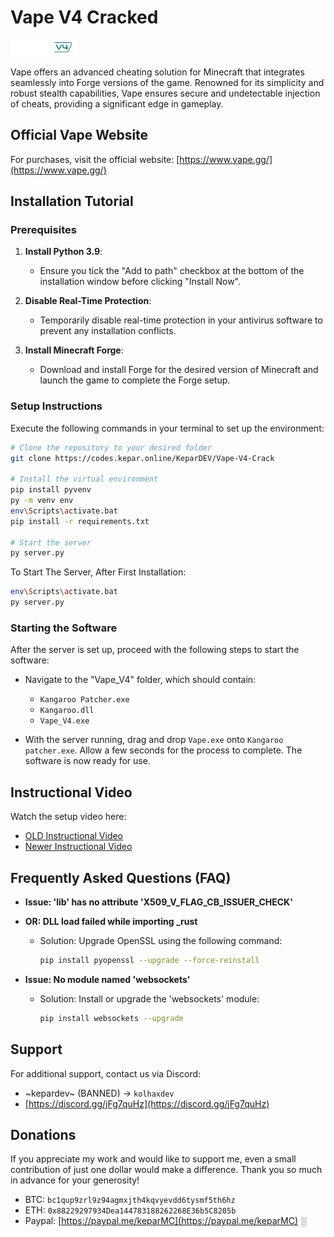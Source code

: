 # Vape V4 Cracked
![Vape V4](./images/Vape_V4.png)

Vape offers an advanced cheating solution for Minecraft that integrates seamlessly into Forge versions of the game. Renowned for its simplicity and robust stealth capabilities, Vape ensures secure and undetectable injection of cheats, providing a significant edge in gameplay.

## Official Vape Website

For purchases, visit the official website:
[https://www.vape.gg/](https://www.vape.gg/)

## Installation Tutorial

### Prerequisites

1. **Install Python 3.9**:
   - Ensure you tick the "Add to path" checkbox at the bottom of the installation window before clicking "Install Now".

2. **Disable Real-Time Protection**:
   - Temporarily disable real-time protection in your antivirus software to prevent any installation conflicts.

3. **Install Minecraft Forge**:
   - Download and install Forge for the desired version of Minecraft and launch the game to complete the Forge setup.

### Setup Instructions

Execute the following commands in your terminal to set up the environment:

```bash
# Clone the repository to your desired folder
git clone https://codes.kepar.online/KeparDEV/Vape-V4-Crack

# Install the virtual environment
pip install pyvenv
py -m venv env
env\Scripts\activate.bat
pip install -r requirements.txt

# Start the server
py server.py
```

To Start The Server, After First Installation:
```bash
env\Scripts\activate.bat
py server.py
```

### Starting the Software

After the server is set up, proceed with the following steps to start the software:

- Navigate to the "Vape_V4" folder, which should contain:
  - `Kangaroo Patcher.exe`
  - `Kangaroo.dll`
  - `Vape_V4.exe`

- With the server running, drag and drop `Vape.exe` onto `Kangaroo patcher.exe`. Allow a few seconds for the process to complete. The software is now ready for use.

## Instructional Video

Watch the setup video here:

- [OLD Instructional Video](https://web.archive.org/web/20231211230047/https://cdn.discordapp.com/attachments/1127981561820754011/1127982978388201472/2023-07-10_11-13-30.mp4)
- [Newer Instructional Video](https://archive.org/details/vape-v-4.mp-4)

## Frequently Asked Questions (FAQ)

- **Issue: 'lib' has no attribute 'X509_V_FLAG_CB_ISSUER_CHECK'**
- **OR: DLL load failed while importing _rust**
  - Solution: Upgrade OpenSSL using the following command:
    ```bash
    pip install pyopenssl --upgrade --force-reinstall
    ```

- **Issue: No module named 'websockets'**
  - Solution: Install or upgrade the 'websockets' module:
    ```bash
    pip install websockets --upgrade
    ```

## Support

For additional support, contact us via Discord:

- ~kepardev~ (BANNED) -> `kolhaxdev`
- [https://discord.gg/jFg7quHz](https://discord.gg/jFg7quHz)

## Donations

If you appreciate my work and would like to support me, even a small contribution of just one dollar would make a difference. Thank you so much in advance for your generosity!

- BTC: `bc1qup9zrl9z94agmxjth4kqvyevdd6tysmf5th6hz`
- ETH: `0x88229297934Dea144783188262268E36b5C8205b`
- Paypal: [https://paypal.me/keparMC](https://paypal.me/keparMC)
░
